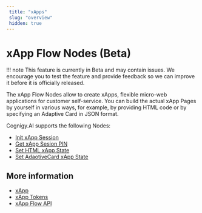 ```yaml
---
 title: "xApps" 
 slug: "overview" 
 hidden: true 
---
```


# xApp Flow Nodes (Beta)

!!! note
    This feature is currently in Beta and may contain issues. We encourage you to test the feature and provide feedback so we can improve it before it is officially released.

The xApp Flow Nodes allow to create xApps, flexible micro-web applications for customer self-service. You can build the actual xApp Pages by yourself in various ways, for example, by providing HTML code or by specifying an Adaptive Card in JSON format.

Cognigy.AI supports the following Nodes:

 - [Init xApp Session](init-xApp-session.md)
 - [Get xApp Sesion PIN](get-xApp-session-PIN.md)
 - [Set HTML xApp State](set-html-xApp-state.md)
 - [Set AdaotiveCard xApp State](set-AdaptiveCard-xApp-state.md)
   
## More information

- [xApp](../../xApp/overview.md)
- [xApp Tokens](../../xApp/tokens.md)
- [xApp Flow API](../../xApp/api.md)